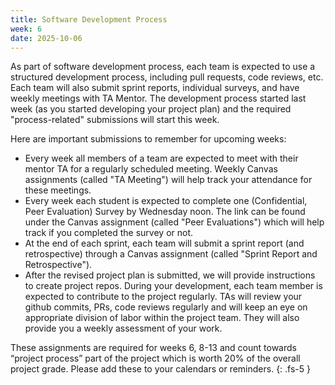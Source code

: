 ```yaml
---
title: Software Development Process  
week: 6
date: 2025-10-06
---
```

As part of software development process, each team is expected to use a structured development process, including pull requests, code reviews, etc. Each team will also submit sprint reports, individual surveys, and have weekly meetings with TA Mentor. The development process started last week (as you started developing your project plan) and the required "process-related" submissions will start this week. 

Here are important submissions to remember for upcoming weeks:
* Every week all members of a team are expected to meet with their mentor TA for a regularly scheduled meeting. Weekly Canvas assignments (called "TA Meeting") will help track your attendance for these meetings.
* Every week each student is expected to complete one (Confidential, Peer Evaluation) Survey by Wednesday noon. The link can be found under the Canvas assignment (called "Peer Evaluations") which will help track if you completed the survey or not. 
* At the end of each sprint, each team will submit a sprint report (and retrospective) through a Canvas assignment (called "Sprint Report and Retrospective").
* After the revised project plan is submitted, we will provide instructions to create project repos. During your development, each team member is expected to contribute to the project regularly. TAs will review your github commits, PRs, code reviews regularly and will keep an eye on appropriate division of labor within the project team. They will also provide you a weekly assessment of your work.

These assignments are required for weeks 6, 8-13 and count towards “project process” part of the project which is worth 20% of the overall project grade. Please add these to your calendars or reminders.
{: .fs-5 }

